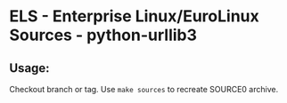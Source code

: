# ELS - Enterprise Linux/EuroLinux Sources - python-urllib3
 
## Usage:
  Checkout branch or tag. Use `make sources` to recreate  SOURCE0 archive.
